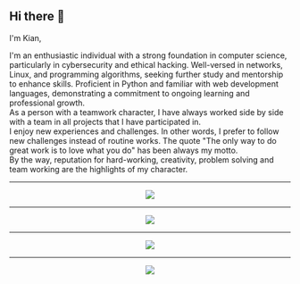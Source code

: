 ## Hi there 👋

I'm Kian,

I'm an enthusiastic individual with a strong foundation in computer science, particularly in cybersecurity and ethical hacking. Well-versed in networks, Linux, and programming algorithms, seeking further study and mentorship to enhance skills. Proficient in Python and familiar with web development languages, demonstrating a commitment to ongoing learning and professional growth.<br>
As a person with a teamwork character, I have always worked side by side with a team in all projects that I have participated in.<br>
I enjoy new experiences and challenges. In other words, I prefer to follow new challenges instead of routine works. The quote "The only way to do great work is to love what you do" has been always my motto.<br>
By the way, reputation for hard-working, creativity, problem solving and team working are the highlights of my character.

-------------------------------------

<div align="center">
  <img src="https://github-profile-trophy.vercel.app/?username=bbabayaga&column=5&theme=darkhub&margin-w=15&margin-h=15"/>
</div>

-------------------------------------

<div align="center"><img src="https://github-profile-summary-cards.vercel.app/api/cards/profile-details?username=bbabayaga&theme=github_dark"/></div>

-------------------------------------
<div align="center">
  <img src="https://github-readme-stats-eight-weld-55.vercel.app/api?username=bbabayaga&count_private=true&include_all_commits=true&theme=github_dark&show_icons=true&custom_title=Stats&show=reviews,prs_merged,prs_merged_percentage)" />
</div>

-------------------------------------

  <div align="center">
    <img src="https://github-readme-stats-eight-weld-55.vercel.app/api/top-langs/?username=bbabayaga&layout=compact&count_private=true&include_all_commits=true&theme=github_dark&show_icons=true&size_weight=0.5&count_weight=0.5&langs_count=6" />
</div>
<!--
kianbaradaran/kianbaradaran is a ✨ special ✨ repository because its `README.md` (this file) appears on your GitHub profile.

Here are some ideas to get you started:

- 🔭 I’m currently working on bug-hunting and cybersecurity
- 🌱 I’m currently learning French
- 👯 I’m looking to collaborate on cybersecurity and web development projects
- 🤔 I’m looking for help with finding a mentor in cybersecurity
- 💬 Ask me about Linux, cybersecurity, Python, English, research & development, web development, software troubleshooting, system security, restaurant experience, computer skills, virtualization
- 📫 How to reach me: kian.baradaran@yahoo.com or 0912 813 1755
- 😄 Pronouns: He/Him
- ⚡ Fun fact: I'm a self-taught hacker and a decorator and architect in charge of contract
-->
